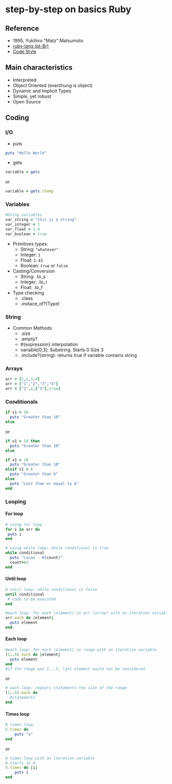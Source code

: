 # step-by-step on basics Ruby

## Reference

- 1995, Yukihiro “Matz” Matsumoto
- [ruby-lang (pt-Br)](https://www.ruby-lang.org/pt/)
- [Code Style](https://shopify.github.io/ruby-style-guide/)

## Main characteristics

- Interpreted
- Object Oriented (everithung is object)
- Dynamic and Implicit Types
- Simple, yet robust
- Open Source

## Coding

### I/O

- puts

```ruby
puts "Hello World"
```

- gets

```ruby
variable = gets
```

or

```ruby
variable = gets.chomp
```

### Variables

```ruby
#Using variables
var_string = "this is a string"
var_integer = 1
var_float = 1.4
var_boolean = true
```

- Primitives types:
  - String: `"whatever"`
  - Integer: `1`
  - Float: `1.43`
  - Boolean: `true` or `false`
- Casting/Conversion
  - String: .to_s
  - Integer: .to_i
  - Float: .to_f
- Type checking
  - .class
  - .instace_of?(Type)

### String
- Common Methods
  - .size
  - .empty?
  - #{expression} interpolation
  - variable[0,3]: Substring. Starts 0 Size 3
  - .include?(string): returns true if variable contains string

### Arrays

```ruby
arr = [1,2,3,4]
arr = ["1","2","3","4"]
arr = ["1",2,["3"],true]
```

### Conditionals

```ruby
if v1 > 10
  puts "Greater than 10"
else
```

or

```ruby
if v1 > 10 then
  puts "Greater than 10"
else
```

```ruby
if v1 > 10
  puts "Greater than 10"
elsif v1 > 6
  puts "Greater than 6"
else
  puts "Less than or equal to 6"
end
```

### Looping

#### For loop

```ruby
# using for loop  
for i in arr do
 puts i
end
```

```ruby
# using while loop: while conditional is true
while conditional 
  puts "Lucas - #{count}"
  count+=1
end
```

#### Until loop

```ruby
# until loop: while conditional is false
until conditional
 # code to be executed
end
```

```ruby
#each loop: for each |element| in arr (array) with an iteration variable
arr.each do |element|
  puts element
end
```

#### Each loop

```ruby
#each loop: for each |element| in range with an iteration variable
(1..5).each do |element|
  puts element
end
#if the range was 1...5, last element would not be considered
```

or

```ruby
# each loop: repeats statements the size of the range
(1..5).each do
  #statements
end
```

#### Times loop

```ruby
# times-loop.
5.times do
    puts "a"
end
```

or

```ruby
# times-loop with an iteration variable
# starts in 0
5.times do |i|
    puts i
end
```